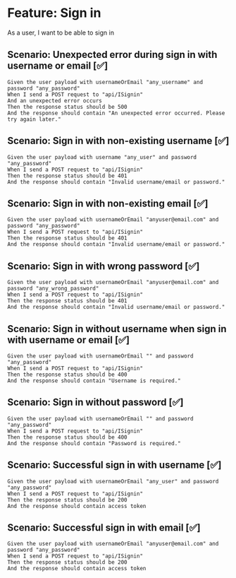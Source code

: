# Feature: Sign in

As a user,
I want to be able to sign in

## Scenario: Unexpected error during sign in with username or email [✅]

    Given the user payload with usernameOrEmail "any_username" and password "any_password"
    When I send a POST request to "api/ISignin"
    And an unexpected error occurs
    Then the response status should be 500
    And the response should contain "An unexpected error occurred. Please try again later."

## Scenario: Sign in with non-existing username [✅]

    Given the user payload with username "any_user" and password "any_password"
    When I send a POST request to "api/ISignin"
    Then the response status should be 401
    And the response should contain "Invalid username/email or password."

## Scenario: Sign in with non-existing email [✅]

    Given the user payload with usernameOrEmail "anyuser@email.com" and password "any_password"
    When I send a POST request to "api/ISignin"
    Then the response status should be 401
    And the response should contain "Invalid username/email or password."

## Scenario: Sign in with wrong password [✅]

    Given the user payload with usernameOrEmail "anyuser@email.com" and password "any_wrong_password"
    When I send a POST request to "api/ISignin"
    Then the response status should be 401
    And the response should contain "Invalid username/email or password."

## Scenario: Sign in without username when sign in with username or email [✅]

    Given the user payload with usernameOrEmail "" and password "any_password"
    When I send a POST request to "api/ISignin"
    Then the response status should be 400
    And the response should contain "Username is required."

## Scenario: Sign in without password [✅]

    Given the user payload with usernameOrEmail "" and password "any_password"
    When I send a POST request to "api/ISignin"
    Then the response status should be 400
    And the response should contain "Password is required."

## Scenario: Successful sign in with username  [✅]

    Given the user payload with usernameOrEmail "any_user" and password "any_password"
    When I send a POST request to "api/ISignin"
    Then the response status should be 200
    And the response should contain access token

## Scenario: Successful sign in with email [✅]

    Given the user payload with usernameOrEmail "anyuser@email.com" and password "any_password"
    When I send a POST request to "api/ISignin"
    Then the response status should be 200
    And the response should contain access token